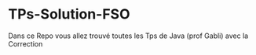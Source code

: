 # TPs-Solution-FSO
Dans ce Repo vous allez trouvé toutes les Tps de Java (prof Gabli) avec la Correction 
